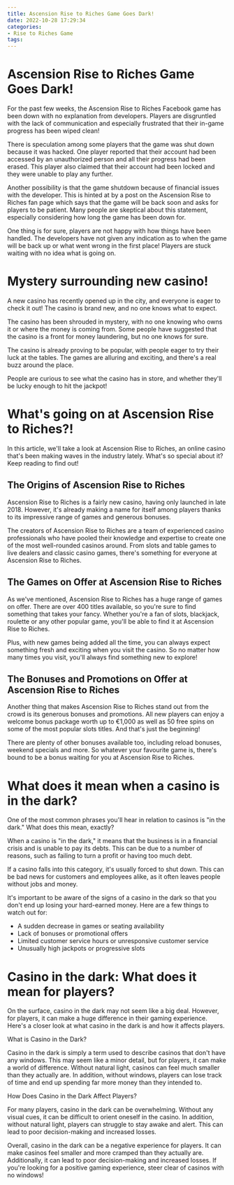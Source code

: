 ```yaml
---
title: Ascension Rise to Riches Game Goes Dark!
date: 2022-10-28 17:29:34
categories:
- Rise to Riches Game
tags:
---
```



#  Ascension Rise to Riches Game Goes Dark!

For the past few weeks, the Ascension Rise to Riches Facebook game has been down with no explanation from developers. Players are disgruntled with the lack of communication and especially frustrated that their in-game progress has been wiped clean!

There is speculation among some players that the game was shut down because it was hacked. One player reported that their account had been accessed by an unauthorized person and all their progress had been erased. This player also claimed that their account had been locked and they were unable to play any further.

Another possibility is that the game shutdown because of financial issues with the developer. This is hinted at by a post on the Ascension Rise to Riches fan page which says that the game will be back soon and asks for players to be patient. Many people are skeptical about this statement, especially considering how long the game has been down for.

One thing is for sure, players are not happy with how things have been handled. The developers have not given any indication as to when the game will be back up or what went wrong in the first place! Players are stuck waiting with no idea what is going on.

#  Mystery surrounding new casino!

A new casino has recently opened up in the city, and everyone is eager to check it out! The casino is brand new, and no one knows what to expect.

The casino has been shrouded in mystery, with no one knowing who owns it or where the money is coming from. Some people have suggested that the casino is a front for money laundering, but no one knows for sure.

The casino is already proving to be popular, with people eager to try their luck at the tables. The games are alluring and exciting, and there's a real buzz around the place.

People are curious to see what the casino has in store, and whether they'll be lucky enough to hit the jackpot!

#  What's going on at Ascension Rise to Riches?!

In this article, we'll take a look at Ascension Rise to Riches, an online casino that's been making waves in the industry lately. What's so special about it? Keep reading to find out!

## The Origins of Ascension Rise to Riches

Ascension Rise to Riches is a fairly new casino, having only launched in late 2018. However, it's already making a name for itself among players thanks to its impressive range of games and generous bonuses.

The creators of Ascension Rise to Riches are a team of experienced casino professionals who have pooled their knowledge and expertise to create one of the most well-rounded casinos around. From slots and table games to live dealers and classic casino games, there's something for everyone at Ascension Rise to Riches.

## The Games on Offer at Ascension Rise to Riches

As we've mentioned, Ascension Rise to Riches has a huge range of games on offer. There are over 400 titles available, so you're sure to find something that takes your fancy. Whether you're a fan of slots, blackjack, roulette or any other popular game, you'll be able to find it at Ascension Rise to Riches.

Plus, with new games being added all the time, you can always expect something fresh and exciting when you visit the casino. So no matter how many times you visit, you'll always find something new to explore!

## The Bonuses and Promotions on Offer at Ascension Rise to Riches

Another thing that makes Ascension Rise to Riches stand out from the crowd is its generous bonuses and promotions. All new players can enjoy a welcome bonus package worth up to €1,000 as well as 50 free spins on some of the most popular slots titles. And that's just the beginning!

There are plenty of other bonuses available too, including reload bonuses, weekend specials and more. So whatever your favourite game is, there's bound to be a bonus waiting for you at Ascension Rise to Riches.

#  What does it mean when a casino is in the dark?

One of the most common phrases you'll hear in relation to casinos is "in the dark." What does this mean, exactly?

When a casino is "in the dark," it means that the business is in a financial crisis and is unable to pay its debts. This can be due to a number of reasons, such as failing to turn a profit or having too much debt.

If a casino falls into this category, it's usually forced to shut down. This can be bad news for customers and employees alike, as it often leaves people without jobs and money.

It's important to be aware of the signs of a casino in the dark so that you don't end up losing your hard-earned money. Here are a few things to watch out for:

- A sudden decrease in games or seating availability
- Lack of bonuses or promotional offers
- Limited customer service hours or unresponsive customer service
- Unusually high jackpots or progressive slots

#  Casino in the dark: What does it mean for players?

On the surface, casino in the dark may not seem like a big deal. However, for players, it can make a huge difference in their gaming experience. Here's a closer look at what casino in the dark is and how it affects players.

What is Casino in the Dark?

Casino in the dark is simply a term used to describe casinos that don't have any windows. This may seem like a minor detail, but for players, it can make a world of difference. Without natural light, casinos can feel much smaller than they actually are. In addition, without windows, players can lose track of time and end up spending far more money than they intended to.

How Does Casino in the Dark Affect Players?

For many players, casino in the dark can be overwhelming. Without any visual cues, it can be difficult to orient oneself in the casino. In addition, without natural light, players can struggle to stay awake and alert. This can lead to poor decision-making and increased losses.

Overall, casino in the dark can be a negative experience for players. It can make casinos feel smaller and more cramped than they actually are. Additionally, it can lead to poor decision-making and increased losses. If you're looking for a positive gaming experience, steer clear of casinos with no windows!